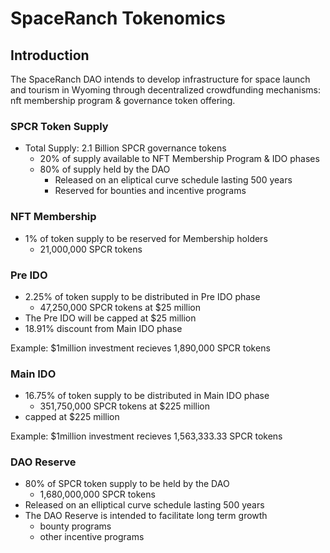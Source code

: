 # SpaceRanch Tokenomics

## Introduction
The SpaceRanch DAO intends to develop infrastructure for space launch and tourism in Wyoming through decentralized crowdfunding mechanisms: nft membership program & governance token offering.


### SPCR Token Supply
- Total Supply: 2.1 Billion SPCR governance tokens 
    - 20% of supply available to NFT Membership Program & IDO phases
    - 80% of supply held by the DAO
        - Released on an eliptical curve schedule lasting 500 years
        - Reserved for bounties and incentive programs


### NFT Membership
- 1% of token supply to be reserved for Membership holders
    - 21,000,000 SPCR tokens
### Pre IDO
- 2.25% of token supply to be distributed in Pre IDO phase
    - 47,250,000 SPCR tokens at $25 million
- The Pre IDO will be capped at $25 million
- 18.91% discount from Main IDO phase 

Example: $1million investment recieves 1,890,000 SPCR tokens


### Main IDO
- 16.75% of token supply to be distributed in Main IDO phase
    - 351,750,000 SPCR tokens at $225 million
- capped at $225 million

Example: $1million investment recieves 1,563,333.33 SPCR tokens

### DAO Reserve
- 80% of SPCR token supply to be held by the DAO
    - 1,680,000,000 SPCR tokens
- Released on an elliptical curve schedule lasting 500 years
- The DAO Reserve is intended to facilitate long term growth
    - bounty programs
    - other incentive programs
